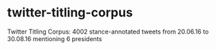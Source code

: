 # twitter-titling-corpus
Twitter Titling Corpus: 4002 stance-annotated tweets from 20.06.16 to 30.08.16 mentioning 6 presidents 
